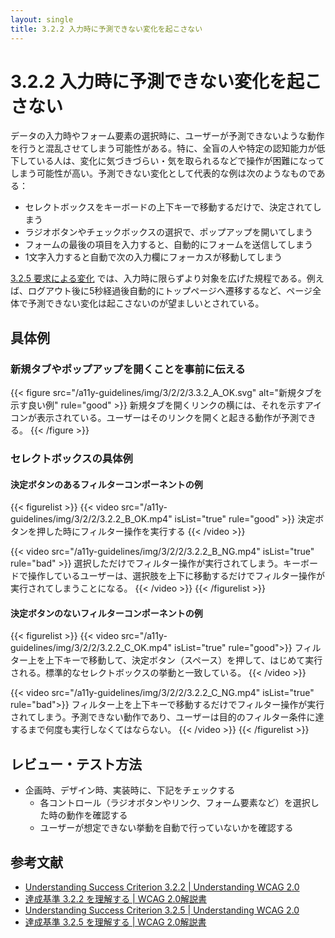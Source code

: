 ```yaml
---
layout: single
title: 3.2.2 入力時に予測できない変化を起こさない
---
```


# 3.2.2 入力時に予測できない変化を起こさない

データの入力時やフォーム要素の選択時に、ユーザーが予測できないような動作を行うと混乱させてしまう可能性がある。特に、全盲の人や特定の認知能力が低下している人は、変化に気づきづらい・気を取られるなどで操作が困難になってしまう可能性が高い。予測できない変化として代表的な例は次のようなものである：

- セレクトボックスをキーボードの上下キーで移動するだけで、決定されてしまう
- ラジオボタンやチェックボックスの選択で、ポップアップを開いてしまう
- フォームの最後の項目を入力すると、自動的にフォームを送信してしまう
- 1文字入力すると自動で次の入力欄にフォーカスが移動してしまう


[3.2.5 要求による変化](https://waic.jp/docs/WCAG20/Overview.html#consistent-behavior-no-extreme-changes-context) では、入力時に限らずより対象を広げた規程である。例えば、ログアウト後に5秒経過後自動的にトップページへ遷移するなど、ページ全体で予測できない変化は起こさないのが望ましいとされている。

## 具体例
### 新規タブやポップアップを開くことを事前に伝える

{{< figure
  src="/a11y-guidelines/img/3/2/2/3.3.2_A_OK.svg"
  alt="新規タブを示す良い例"
  rule="good" >}}
  新規タブを開くリンクの横には、それを示すアイコンが表示されている。ユーザーはそのリンクを開くと起きる動作が予測できる。
{{< /figure >}}

### セレクトボックスの具体例
#### 決定ボタンのあるフィルターコンポーネントの例

{{< figurelist >}}
  {{< video
    src="/a11y-guidelines/img/3/2/2/3.2.2_B_OK.mp4"
    isList="true"
    rule="good" >}}
    決定ボタンを押した時にフィルター操作を実行する
  {{< /video >}}

  {{< video
    src="/a11y-guidelines/img/3/2/2/3.2.2_B_NG.mp4"
    isList="true"
    rule="bad" >}}
    選択しただけでフィルター操作が実行されてしまう。キーボードで操作しているユーザーは、選択肢を上下に移動するだけでフィルター操作が実行されてしまうことになる。
  {{< /video >}}
{{< /figurelist >}}


#### 決定ボタンのないフィルターコンポーネントの例

{{< figurelist >}}
  {{< video
    src="/a11y-guidelines/img/3/2/2/3.2.2_C_OK.mp4"
    isList="true"
    rule="good">}}
    フィルター上を上下キーで移動して、決定ボタン（スペース）を押して、はじめて実行される。標準的なセレクトボックスの挙動と一致している。
  {{< /video >}}

  {{< video
    src="/a11y-guidelines/img/3/2/2/3.2.2_C_NG.mp4"
    isList="true"
    rule="bad">}}
    フィルター上を上下キーで移動するだけでフィルター操作が実行されてしまう。予測できない動作であり、ユーザーは目的のフィルター条件に達するまで何度も実行しなくてはならない。
  {{< /video >}}
{{< /figurelist >}}

## レビュー・テスト方法

- 企画時、デザイン時、実装時に、下記をチェックする
  - 各コントロール（ラジオボタンやリンク、フォーム要素など）を選択した時の動作を確認する
  - ユーザーが想定できない挙動を自動で行っていないかを確認する

## 参考文献

- [Understanding Success Criterion 3.2.2 | Understanding WCAG 2.0](https://www.w3.org/TR/UNDERSTANDING-WCAG20/consistent-behavior-unpredictable-change.html)
- [達成基準 3.2.2 を理解する | WCAG 2.0解説書](http://waic.jp/docs/UNDERSTANDING-WCAG20/consistent-behavior-unpredictable-change.html)
- [Understanding Success Criterion 3.2.5 | Understanding WCAG 2.0](https://www.w3.org/TR/UNDERSTANDING-WCAG20/consistent-behavior-no-extreme-changes-context.html)
- [達成基準 3.2.5 を理解する | WCAG 2.0解説書](https://waic.jp/docs/UNDERSTANDING-WCAG20/consistent-behavior-no-extreme-changes-context.html)
